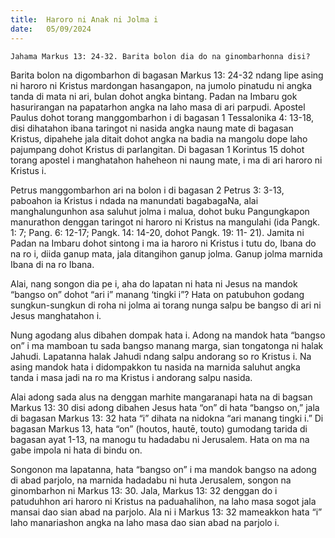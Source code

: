 ```yaml
---
title:  Haroro ni Anak ni Jolma i
date:   05/09/2024
---
```


`Jahama Markus 13: 24-32. Barita bolon dia do na ginombarhonna disi?`

Barita bolon na digombarhon di bagasan Markus 13: 24-32 ndang lipe asing ni haroro ni Kristus mardongan hasangapon, na jumolo pinatudu ni angka tanda di mata ni ari, bulan dohot angka bintang. Padan na Imbaru gok hasurirangan na papatarhon angka na laho masa di ari parpudi. Apostel Paulus dohot torang manggombarhon i di bagasan 1 Tessalonika 4: 13-18, disi dihatahon ibana taringot ni nasida angka naung mate di bagasan Kristus, dipahehe jala ditait dohot angka na badia na mangolu dope laho pajumpang dohot Kristus di parlangitan. Di bagasan 1 Korintus 15 dohot torang apostel i manghatahon haheheon ni naung mate, i ma di ari haroro ni Kristus i.

Petrus manggombarhon ari na bolon i di bagasan 2 Petrus 3: 3-13, paboahon ia Kristus i ndada na manundati bagabagaNa, alai manghalungunhon asa saluhut jolma i malua, dohot buku Pangungkapon manurathon denggan taringot ni haroro ni Kristus na mangulahi (ida Pangk. 1: 7; Pang. 6: 12-17; Pangk. 14: 14-20, dohot Pangk. 19: 11- 21). Jamita ni Padan na Imbaru dohot sintong i ma ia haroro ni Kristus i tutu do, Ibana do na ro i, diida ganup mata, jala ditangihon ganup jolma. Ganup jolma marnida Ibana di na ro Ibana.

Alai, nang songon dia pe i, aha do lapatan ni hata ni Jesus na mandok “bangso on” dohot “ari i” manang ‘tingki i”? Hata on patubuhon godang sungkun-sungkun di roha ni jolma ai torang nunga salpu be bangso di ari ni Jesus manghatahon i.

Nung agodang alus dibahen dompak hata i. Adong na mandok hata “bangso on” i ma mamboan tu sada bangso manang marga, sian tongatonga ni halak Jahudi. Lapatanna halak Jahudi ndang salpu andorang so ro Kristus i. Na asing mandok hata i didompakkon tu nasida na marnida saluhut angka tanda i masa jadi na ro ma Kristus i andorang salpu nasida.

Alai adong sada alus na denggan marhite mangaranapi hata na di bagsan Markus 13: 30 disi adong dibahen Jesus hata “on” di hata “bangso on,” jala di bagasan Markus 13: 32 hata “i” dihata na nidokna “ari manang tingki i.” Di bagasan Markus 13, hata “on” (houtos, hautē, touto) gumodang tarida di bagasan ayat 1-13, na manogu tu hadadabu ni Jerusalem. Hata on ma na gabe impola ni hata di bindu on.

Songonon ma lapatanna, hata “bangso on” i ma mandok bangso na adong di abad parjolo, na marnida hadadabu ni huta Jerusalem, songon na ginombarhon ni Markus 13: 30. Jala, Markus 13: 32 denggan do i patuduhhon ari haroro ni Kristus na paduahalihon, na laho masa sogot jala mansai dao sian abad na parjolo. Ala ni i Markus 13: 32 mameakkon hata “i” laho manariashon angka na laho masa dao sian abad na parjolo i.